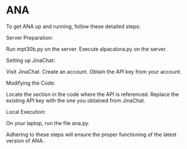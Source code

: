 # ANA
To get ANA up and running, follow these detailed steps:

Server Preparation:

Run mpt30b.py on the server.
Execute alpacalora.py on the server.

Setting up JinaChat:

Visit JinaChat.
Create an account.
Obtain the API key from your account.

Modifying the Code:

Locate the section in the code where the API is referenced.
Replace the existing API key with the one you obtained from JinaChat.

Local Execution:

On your laptop, run the file ana.py.

Adhering to these steps will ensure the proper functioning of the latest version of ANA.
